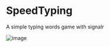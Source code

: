 # SpeedTyping
A simple typing words game with signalr
<br />

![image](https://user-images.githubusercontent.com/25237461/37701328-7bb35e00-2d29-11e8-8486-c1b26735571f.png)
